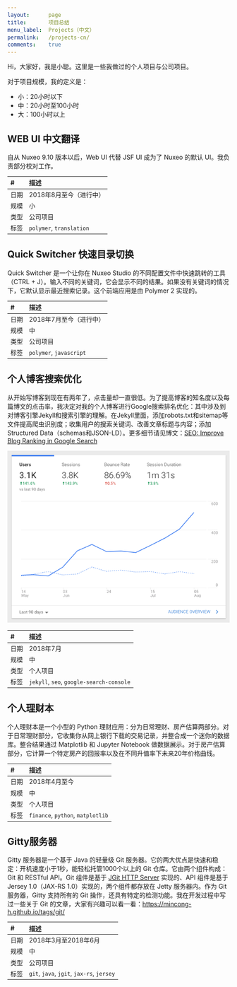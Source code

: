 ```yaml
---
layout:      page
title:       项目总结
menu_label:  Projects（中文）
permalink:   /projects-cn/
comments:    true
---
```


Hi，大家好，我是小聪。这里是一些我做过的个人项目与公司项目。

对于项目规模，我的定义是：
- 小：20小时以下
- 中：20小时至100小时
- 大：100小时以上

## WEB UI 中文翻译

自从 Nuxeo 9.10 版本以后，Web UI 代替 JSF UI 成为了 Nuxeo 的默认
UI。我负责部分校对工作。

&#35;  | 描述
:----- | :----------
日期   | 2018年8月至今（进行中）
规模   | 小
类型   | 公司项目
标签   | `polymer`, `translation`

## Quick Switcher 快速目录切换

Quick Switcher 是一个让你在 Nuxeo Studio 的不同配置文件中快速跳转的工具（CTRL +
J）。输入不同的关键词，它会显示不同的结果。如果没有关键词的情况下，它默认显示最近搜索记录。这个前端应用是由 Polymer 2 实现的。

&#35;  | 描述
:----- | :----------
日期   | 2018年7月至今（进行中）
规模   | 中
类型   | 公司项目
标签   | `polymer`, `javascript`

## 个人博客搜索优化

从开始写博客到现在有两年了，点击量却一直很低。为了提高博客的知名度以及每篇博文的点击率，我决定对我的个人博客进行Google搜索排名优化：其中涉及到对博客引擎Jekyll和搜索引擎的理解。在Jekyll里面，添加robots.txt和sitemap等文件提高爬虫识别度；收集用户的搜索关键词、改善文章标题与内容；添加Structured
Data（schemas和JSON-LD）。更多细节请见博文：[SEO:
Improve Blog Ranking in Google
Search](https://mincong-h.github.io/2018/07/21/improve-the-search-presence/)

<p align="center">
  <img src="/assets/20180812-seo-improvement.png"
       alt="SEO Improvement">
</p>

&#35;  | 描述
:----- | :----------
日期   | 2018年7月
规模   | 中
类型   | 个人项目
标签   | `jekyll`, `seo`, `google-search-console`

## 个人理财本

个人理财本是一个小型的 Python 理财应用：分为日常理财、房产估算两部分。对于日常理财部分，它收集你从网上银行下载的交易记录，并整合成一个迷你的数据库。整合结果通过 Matplotlib 和 Jupyter
Notebook 做数据展示。对于房产估算部分，它计算一个特定房产的回报率以及在不同升值率下未来20年价格曲线。

&#35;  | 描述
:----- | :----------
日期   | 2018年4月至今
规模   | 中
类型   | 个人项目
标签   | `finance`, `python`, `matplotlib`

## Gitty服务器

Gitty 服务器是一个基于 Java 的轻量级 Git 服务器。它的两大优点是快速和稳定：开机速度小于1秒，能轻松托管1000个以上的 Git 仓库。它由两个组件构成：Git 和 RESTful
API。Git 组件是基于 [JGit HTTP Server](https://github.com/eclipse/jgit/tree/master/org.eclipse.jgit.http.server) 实现的、API 组件是基于 Jersey 1.0（JAX-RS
1.0）实现的，两个组件都存放在 Jetty 服务器内。作为 Git 服务器，Gitty 支持所有的
Git 操作，还具有特定的检测功能。我在开发过程中写过一些关于 Git
的文章，大家有兴趣可以看一看：<https://mincong-h.github.io/tags/git/>

&#35;  | 描述
:----- | :----------
日期   | 2018年3月至2018年6月
规模   | 中
类型   | 公司项目
标签   | `git`, `java`, `jgit`, `jax-rs`, `jersey`
